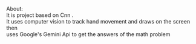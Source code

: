 About:
<br>
It is project based on Cnn . 
<br>
It uses computer vision to track hand movement and draws on the screen then 
<br>
uses Google's Gemini Api to get the answers of the math problem